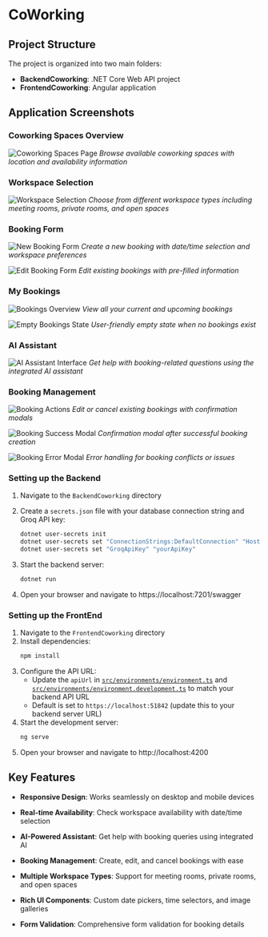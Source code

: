 ﻿# CoWorking

## Project Structure

The project is organized into two main folders:
- **BackendCoworking**: .NET Core Web API project
- **FrontendCoworking**: Angular application

## Application Screenshots

### Coworking Spaces Overview
![Coworking Spaces Page](https://github.com/Ivon1/Application/blob/develop/screenshots/coworking-spaces.png?raw=true)
*Browse available coworking spaces with location and availability information*

### Workspace Selection
![Workspace Selection](https://github.com/Ivon1/Application/blob/develop/screenshots/workspace-selection.png?raw=true)
*Choose from different workspace types including meeting rooms, private rooms, and open spaces*

### Booking Form
![New Booking Form](https://github.com/Ivon1/Application/blob/develop/screenshots/booking-form.png?raw=true)
*Create a new booking with date/time selection and workspace preferences*

![Edit Booking Form](https://github.com/Ivon1/Application/blob/develop/screenshots/edit-booking-form.png?raw=true)
*Edit existing bookings with pre-filled information*

### My Bookings
![Bookings Overview](https://github.com/Ivon1/Application/blob/develop/screenshots/current-bookings.png?raw=true)
*View all your current and upcoming bookings*

![Empty Bookings State](https://github.com/Ivon1/Application/blob/develop/screenshots/empty-bookings.png?raw=true)
*User-friendly empty state when no bookings exist*

### AI Assistant
![AI Assistant Interface](https://github.com/Ivon1/Application/blob/develop/screenshots/integrated-ai-assistant.png?raw=true)
*Get help with booking-related questions using the integrated AI assistant*

### Booking Management
![Booking Actions](https://github.com/Ivon1/Application/blob/develop/screenshots/confirmation-modal-to-delete.png?raw=true)
*Edit or cancel existing bookings with confirmation modals*

![Booking Success Modal](https://github.com/Ivon1/Application/blob/develop/screenshots/successful-booking-creation.png?raw=true)
*Confirmation modal after successful booking creation*

![Booking Error Modal](https://github.com/Ivon1/Application/blob/develop/screenshots/conflicts-with-booking.png?raw=true)
*Error handling for booking conflicts or issues*


### Setting up the Backend

1. Navigate to the `BackendCoworking` directory
2. Create a `secrets.json` file with your database connection string and Groq API key:
   ```bash
   dotnet user-secrets init
   dotnet user-secrets set "ConnectionStrings:DefaultConnection" "Host=localhost;Database=yourdbname;Username=yourusername;Password=yourpassword"
   dotnet user-secrets set "GroqApiKey" "yourApiKey"
   ```

3. Start the backend server:
   ```bash
   dotnet run
   ```
4. Open your browser and navigate to https://localhost:7201/swagger

### Setting up the FrontEnd
1. Navigate to the `FrontendCoworking` directory
2. Install dependencies:
   ```bash
   npm install
   ```
3. Configure the API URL:
   - Update the `apiUrl` in [`src/environments/environment.ts`](src/environments/environment.ts) and [`src/environments/environment.development.ts`](src/environments/environment.development.ts) to match your backend API URL
   - Default is set to `https://localhost:51842` (update this to your backend server URL)
4. Start the development server: 
   ```bash
   ng serve
   ```
5. Open your browser and navigate to http://localhost:4200

## Key Features

- **Responsive Design**: Works seamlessly on desktop and mobile devices
- **Real-time Availability**: Check workspace availability with date/time selection
- **AI-Powered Assistant**: Get help with booking queries using integrated AI
- **Booking Management**: Create, edit, and cancel bookings with ease
- **Multiple Workspace Types**: Support for meeting rooms, private rooms, and open spaces
- **Rich UI Components**: Custom date pickers, time selectors, and image galleries

- **Form Validation**: Comprehensive form validation for booking details




